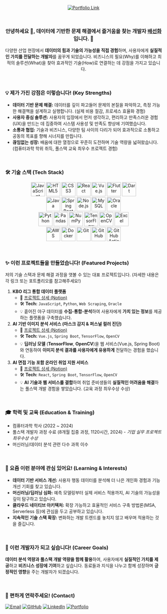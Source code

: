 <div align="center">

[![Portfolio Link](https://img.shields.io/badge/Portfolio-View%20My%20Work-blue?style=for-the-badge&logo=laptop&logoColor=white)](https://bae-sunny.github.io/)

</div>

<br>

<div align="center">

### 안녕하세요 👋, 데이터에 기반한 문제 해결에서 즐거움을 찾는 개발자 [**배선화**](https://github.com/Bae-Sunny)입니다. 🌱

다양한 산업 현장에서 **데이터의 힘과 기술의 가능성을 직접 경험**하며, 사용자에게 **실질적인 가치를 전달하는 개발자**를 꿈꾸게 되었습니다. 비즈니스의 필요(Why)를 이해하고 최적의 솔루션(What)을 찾아 효과적인 기술(How)로 연결하는 데 강점을 가지고 있습니다.

</div>

<br>

### 💡 제가 가진 강점은 이렇습니다! (Key Strengths)

*   **데이터 기반 문제 해결:** 데이터를 깊이 파고들어 문제의 본질을 파악하고, 측정 가능한 해결책을 설계하고 실행합니다. (실제 비용 절감, 프로세스 효율화 경험)
*   **사용자 중심 솔루션:** 사용자의 입장에서 먼저 생각하고, 편리하고 만족스러운 경험(UX)을 만드는 데 집중하여 시스템 사용성 및 만족도 향상에 기여했습니다.
*   **소통과 협업:** 기술과 비즈니스, 다양한 팀 사이의 다리가 되어 효과적으로 소통하고 공동의 목표를 향해 시너지를 만듭니다.
*   **끊임없는 성장:** 배움에 대한 열정으로 꾸준히 도전하며 기술 역량을 넓혀왔습니다. (컴퓨터과학 학위 취득, 풀스택 교육 최우수 프로젝트 경험)

<br>

### 🛠️ 기술 스택 (Tech Stack)

<p align="center">
    <!-- Frontend -->
    <img src="https://skillicons.dev/icons?i=javascript" alt="JavaScript" title="JavaScript" width="45">
    <img src="https://skillicons.dev/icons?i=html" alt="HTML5" title="HTML5" width="45">
    <img src="https://skillicons.dev/icons?i=css" alt="CSS3" title="CSS3" width="45">
    <img src="https://skillicons.dev/icons?i=react" alt="React" title="React" width="45">
    <img src="https://skillicons.dev/icons?i=vuejs" alt="Vue.js" title="Vue.js" width="45">
    <img src="https://skillicons.dev/icons?i=flutter" alt="Flutter" title="Flutter" width="45">
    <img src="https://skillicons.dev/icons?i=dart" alt="Dart" title="Dart" width="45">
    <br>
    <!-- Backend -->
    <img src="https://skillicons.dev/icons?i=java" alt="Java" title="Java" width="45">
    <img src="https://skillicons.dev/icons?i=spring" alt="Spring Boot" title="Spring Boot" width="45">
    <img src="https://skillicons.dev/icons?i=nodejs" alt="Node.js" title="Node.js" width="45">
    <img src="https://skillicons.dev/icons?i=mysql" alt="MySQL" title="MySQL" width="45">
    <img src="https://img.shields.io/badge/Oracle-F80000?style=flat-square&logo=oracle&logoColor=white" alt="Oracle" title="Oracle" height="45">
    <br>
    <!-- Data & AI -->
    <img src="https://skillicons.dev/icons?i=python" alt="Python" title="Python" width="45">
    <img src="https://img.shields.io/badge/Pandas-150458?style=flat-square&logo=pandas&logoColor=white" alt="Pandas" title="Pandas" height="45">
    <img src="https://img.shields.io/badge/NumPy-013243?style=flat-square&logo=numpy&logoColor=white" alt="NumPy" title="NumPy" height="45">
    <img src="https://skillicons.dev/icons?i=tensorflow" alt="TensorFlow" title="TensorFlow" width="45">
    <img src="https://skillicons.dev/icons?i=opencv" alt="OpenCV" title="OpenCV" width="45">
    <img src="https://img.shields.io/badge/Excel-217346?style=flat-square&logo=microsoftexcel&logoColor=white" alt="Excel" title="Excel (Data Analysis)" height="45">
    <br>
    <!-- DevOps & Collaboration -->
    <img src="https://skillicons.dev/icons?i=aws" alt="AWS" title="AWS" width="45">
    <img src="https://skillicons.dev/icons?i=docker" alt="Docker" title="Docker" width="45">
    <img src="https://skillicons.dev/icons?i=git" alt="Git" title="Git" width="45">
    <img src="https://skillicons.dev/icons?i=github" alt="GitHub" title="GitHub" width="45">
    <img src="https://skillicons.dev/icons?i=githubactions" alt="GitHub Actions" title="GitHub Actions" width="45">
</p>

<br>

### ✨ 이런 프로젝트들을 만들었습니다! (Featured Projects)

저의 기술 스택과 문제 해결 과정을 엿볼 수 있는 대표 프로젝트입니다. (자세한 내용은 각 링크 또는 포트폴리오를 참고해주세요!)

1.  **KBO 리그 통합 데이터 플랫폼**
    *   🔗 [프로젝트 상세 (Notion)](https://scandalous-lady-ca4.notion.site/4818ecc4ff1a4744b10b00b0b6f0a9a3?pvs=4)
    *   🛠️ **Tech:** `JavaScript`, `Python`, `Web Scraping`, `Oracle`
    *   💡 흩어진 야구 데이터를 **수집-통합-분석**하여 사용자에게 **가치 있는 정보**를 제공하는 플랫폼을 구축했습니다.
2.  **AI 기반 이미지 분석 서비스 (마스크 감지 & 퍼스널 컬러 진단)**
    *   🔗 [프로젝트 상세 (Notion)](https://scandalous-lady-ca4.notion.site/AI-c8520be1e0a44c8b82c79be1d9e3c346?pvs=4)
    *   🛠️ **Tech:** `Vue.js`, `Spring Boot`, `TensorFlow`, `OpenCV`
    *   💡 **딥러닝 모델** (**TensorFlow**, **OpenCV**)을 웹 서비스(Vue.js, Spring Boot)와 연동하여 **이미지 분석 결과를 사용자에게 유용하게** 전달하는 경험을 했습니다.
3.  **AI 면접 기능 포함 온라인 취업 지원 서비스**
    *   🔗 [프로젝트 상세 (Notion)](https://scandalous-lady-ca4.notion.site/e638492c79bc423eadad200877af0c9d?pvs=4)
    *   🛠️ **Tech:** `React`, `Spring Boot`, `TensorFlow`, `OpenCV`
    *   💡 **AI 기술과 웹 서비스를 결합**하여 취업 준비생들의 **실질적인 어려움을 해결**하는 풀스택 개발 경험을 쌓았습니다. (교육 과정 최우수상 수상)

<br>

### 🎓 학력 및 교육 (Education & Training)

*   컴퓨터과학 학사 (2022 ~ 2024)
*   풀스택 개발자 과정 수료 (8개월 집중 과정, 1120시간, 2024) - *기업 실무 프로젝트 최우수상 수상*
*   머신러닝/데이터 분석 관련 다수 과목 이수

<br>

### 🌱 요즘 이런 분야에 관심 있어요! (Learning & Interests)

*   **데이터 기반 서비스 개선:** 사용자 행동 데이터를 분석해 더 나은 개인화 경험과 기능 개선 기회를 찾고 있습니다.
*   **머신러닝/딥러닝 심화:** 예측 모델링부터 실제 서비스 적용까지, AI 기술의 가능성을 깊이 탐구하고 있습니다.
*   **클라우드 네이티브 아키텍처:** 확장 가능하고 효율적인 서비스 구축 방법론(MSA, Serverless 등)에 관심을 두고 공부하고 있습니다.
*   **지속적인 기술 스택 확장:** 변화하는 개발 트렌드를 놓치지 않고 배우며 적용하는 것을 즐깁니다.

<br>

### 🚀 이런 개발자가 되고 싶습니다! (Career Goals)

**데이터 분석 역량과 풀스택 개발 역량을 함께 활용**하여, 사용자에게 **실질적인 가치를 제공**하고 **비즈니스 성장에 기여**하고 싶습니다. 동료들과 지식을 나누고 함께 성장하며 **긍정적인 영향**을 주는 개발자가 되겠습니다.

<br>

### 📧 편하게 연락주세요! (Contact)

[![Email](https://img.shields.io/badge/Email-D14836?style=flat-square&logo=gmail&logoColor=white)](mailto:bshwa0563@gmail.com) 
[![GitHub](https://img.shields.io/badge/GitHub-181717?style=flat-square&logo=github&logoColor=white)](https://github.com/Bae-Sunny) 
[![LinkedIn](https://img.shields.io/badge/LinkedIn-0077B5?style=flat-square&logo=linkedin&logoColor=white)](https://linkedin.com/) <!-- 실제 링크로 교체 -->
[![Portfolio](https://img.shields.io/badge/Portfolio-Website-blue?style=flat-square&logo=googlechrome&logoColor=white)](https://bae-sunny.github.io/)

<br>

